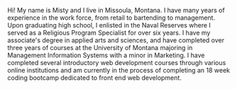Hi! My name is Misty and I live in Missoula, Montana. I have many years of experience in the work force, from retail to bartending to management. Upon graduating high school, I enlisted in the Naval Reserves where I served as a Religious Program Specialist for over six years. I have my associate's degree in applied arts and sciences, and have completed over three years of courses at the University of Montana majoring in Management Information Systems with a minor in Marketing. I have completed several introductory web development courses through various online institutions and am currently in the process of completing an 18 week coding bootcamp dedicated to front end web development.

